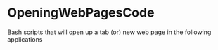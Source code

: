 # OpeningWebPagesCode
Bash scripts that will open up a tab (or) new web page in the following applications
